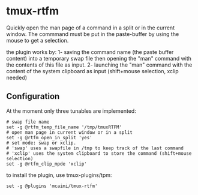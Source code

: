 # **tmux-rtfm** #

Quickly open the man page of a command in a split or in the current window.
The commmand must be put in the paste-buffer by using the mouse to get a selection.

the plugin works by:
  1- saving the command name (the paste buffer content) into a temporary swap file then opening the "man" command with the contents of this file as input.
  2- launching the "man" command with the content of the system clipboard as input (shift+mouse selection, xclip needed)

## Configuration ##

At the moment only three tunables are implemented:

    # swap file name
    set -g @rtfm_temp_file_name '/tmp/tmuxRTFM'
    # open man page in current window or in a split
    set -g @rtfm_open_in_split 'yes'
    # set mode: swap or xclip.
    # 'swap' uses a swapfile in /tmp to keep track of the last command
    # 'xclip' uses the system clipboard to store the command (shift+mouse selection)
    set -g @rtfm_clip_mpde 'xclip'

to install the plugin, use tmux-plugins/tpm:

    set -g @plugins 'mcaimi/tmux-rtfm'



